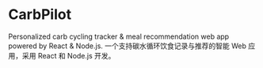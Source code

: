 # CarbPilot
Personalized carb cycling tracker &amp; meal recommendation web app powered by React &amp; Node.js. 
一个支持碳水循环饮食记录与推荐的智能 Web 应用，采用 React 和 Node.js 开发。
